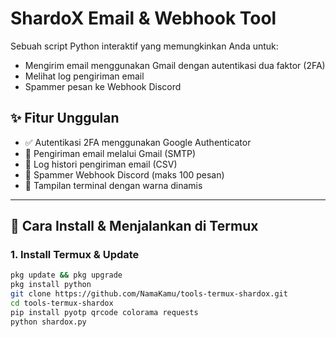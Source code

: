 # ShardoX Email & Webhook Tool

Sebuah script Python interaktif yang memungkinkan Anda untuk:
- Mengirim email menggunakan Gmail dengan autentikasi dua faktor (2FA)
- Melihat log pengiriman email
- Spammer pesan ke Webhook Discord

## ✨ Fitur Unggulan

- ✅ Autentikasi 2FA menggunakan Google Authenticator
- 📧 Pengiriman email melalui Gmail (SMTP)
- 📜 Log histori pengiriman email (CSV)
- 🚀 Spammer Webhook Discord (maks 100 pesan)
- 🎨 Tampilan terminal dengan warna dinamis

---

## 📲 Cara Install & Menjalankan di Termux

### 1. **Install Termux & Update**
```bash
pkg update && pkg upgrade
pkg install python
git clone https://github.com/NamaKamu/tools-termux-shardox.git
cd tools-termux-shardox
pip install pyotp qrcode colorama requests
python shardox.py
